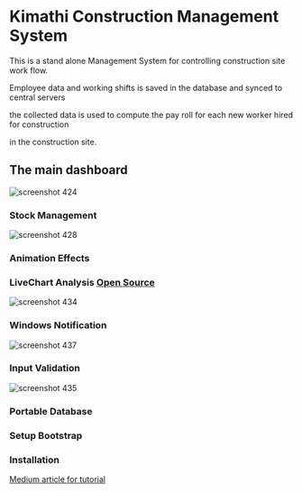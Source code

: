# Kimathi Construction Management System
This is a stand alone Management System for controlling construction site work flow.

Employee data and working shifts is saved in the database and synced to central servers 

the collected data is used to compute the pay roll for each new worker hired for construction

in the construction site.

## The main dashboard 

![screenshot 424](https://user-images.githubusercontent.com/22516895/36278170-0423c93c-12a4-11e8-9799-1b2b629e6517.png)

### Stock Management

![screenshot 428](https://user-images.githubusercontent.com/22516895/36291298-2bb50510-12db-11e8-84cc-a258fe143c56.png)

### Animation Effects

### LiveChart Analysis [Open Source](https://github.com/JobGetabu/Live-Charts)

![screenshot 434](https://user-images.githubusercontent.com/22516895/36291013-9ee795c2-12d9-11e8-938f-41270e9e9438.png)

### Windows Notification
![screenshot 437](https://user-images.githubusercontent.com/22516895/36291081-fae03384-12d9-11e8-8ef1-02cf4542b5f2.png)

### Input Validation
![screenshot 435](https://user-images.githubusercontent.com/22516895/36291082-fb2bdf46-12d9-11e8-835f-5a4fbdbc38dc.png)

### Portable Database
### Setup Bootstrap
### Installation 

[Medium article for tutorial](https://medium.com/@getabujob)